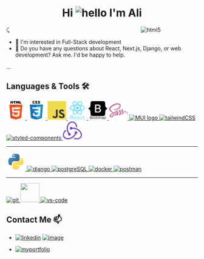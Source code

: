 <h1 align="center">Hi <span><img src="https://upload.wikimedia.org/wikipedia/commons/thumb/3/38/Emoji_u1f64b.svg/768px-Emoji_u1f64b.svg.png" alt="hello" width="90" /></span> I'm Ali</h1>

  <a target="_blank" rel="noopener noreferrer">
    <img src="https://media2.giphy.com/media/ImmvDZ2c9xPR8gDvHV/giphy.webp?cid=ecf05e47h7gpuikpuhelnmay2977bsi96ac00ug4s8nysh9r&rid=giphy.webp&ct=s" alt="html5" width="150" align="right" />
  </a>
<span>&#10553;</span>

- 👀 I'm interested in Full-Stack development
- 💬 Do you have any questions about React, Next.js, Django, or web development? Ask me. I'd be happy to help.

<span>&#8230;</span>

## Languages & Tools  🛠

<p align="left">
  <a href="https://www.w3.org/html/" target="_blank" rel="noopener noreferrer">
    <img src="https://raw.githubusercontent.com/devicons/devicon/master/icons/html5/html5-original-wordmark.svg" alt="html5" width="50" height="50"/>
  </a>
  <a href="https://www.w3schools.com/css/" target="_blank" rel="noopener noreferrer">
    <img src="https://raw.githubusercontent.com/devicons/devicon/master/icons/css3/css3-original-wordmark.svg" alt="css3" width="50" height="50"/>
  </a>
  <a href="https://developer.mozilla.org/en-US/docs/Web/JavaScript" target="_blank" rel="noopener noreferrer">
    <img src="https://raw.githubusercontent.com/devicons/devicon/master/icons/javascript/javascript-original.svg" alt="javascript" width="50" height="50"/>
  </a> 
  <a href="https://reactjs.org/" target="_blank" rel="noopener noreferrer">
    <img src="https://raw.githubusercontent.com/devicons/devicon/master/icons/react/react-original-wordmark.svg" alt="react" width="50" height="50"/>
  </a>
   <a href="https://getbootstrap.com" target="_blank" rel="noopener noreferrer">
    <img src="https://raw.githubusercontent.com/devicons/devicon/master/icons/bootstrap/bootstrap-plain-wordmark.svg" alt="bootstrap" width="50" height="50"/>
  </a>
  <a href="https://sass-lang.com" target="_blank" rel="noopener noreferrer">
    <img src="https://raw.githubusercontent.com/devicons/devicon/master/icons/sass/sass-original.svg" alt="sass" width="50" height="50"/>
  </a>
  <a href="https://mui.com/" rel="noopener noreferrer" target="_blank">
    <img src="https://mui.com/static/logo.png" alt="MUI logo" width="50" height="50"/>
  </a>
  <a href="https://tailwindcss.com/" target="_blank" rel="noopener noreferrer">
    <img alt="tailwindCSS" src="https://upload.wikimedia.org/wikipedia/commons/thumb/d/d5/Tailwind_CSS_Logo.svg/2048px-Tailwind_CSS_Logo.svg.png" width="50" height="50"/>
  </a>
  <a href="https://www.styled-components.com" target="_blank" rel="noopener noreferrer">
    <img alt="styled-components" src="https://raw.githubusercontent.com/styled-components/brand/master/styled-components.png" width="50" height="50" />
  </a>
  <a href="https://redux.js.org" target="_blank" rel="noopener noreferrer">
    <img src="https://raw.githubusercontent.com/devicons/devicon/master/icons/redux/redux-original.svg" alt="redux" width="50" height="50"/>
  </a>
  <hr/>
  <a href="https://www.python.org" target="_blank" rel="noopener noreferrer">
    <img src="https://raw.githubusercontent.com/devicons/devicon/master/icons/python/python-original.svg" alt="python" width="50" height="50"/>
  </a>
  <a href="https://www.djangoproject.com/" target="_blank" rel="noopener noreferrer">
    <img src="https://cdn.worldvectorlogo.com/logos/django.svg" alt="django" width="50" height="50"/>
  </a>
  <a href="https://www.postgresql.org/" target="_blank" rel="noopener noreferrer"> 
    <img src="https://upload.wikimedia.org/wikipedia/commons/thumb/2/29/Postgresql_elephant.svg/1985px-Postgresql_elephant.svg.png" alt="postgreSQL" width="50" height="50"/>
  </a>
  <a href="https://www.docker.com/" target="_blank" rel="noopener noreferrer">
    <img src="https://www.docker.com/wp-content/uploads/2022/03/vertical-logo-monochromatic.png" alt="docker" width="50" height="50"/>
  </a>
  <a href="https://postman.com" target="_blank" rel="noopener noreferrer">
    <img src="https://www.vectorlogo.zone/logos/getpostman/getpostman-icon.svg" alt="postman" width="50" height="50"/>
  </a>
  <hr/>
  <a href="https://git-scm.com/" target="_blank" rel="noopener noreferrer">
    <img src="https://www.vectorlogo.zone/logos/git-scm/git-scm-icon.svg" alt="git" width="50" height="50"/>
  </a>
  <a href="#" target="_blank" rel="noopener noreferrer">
    <img src="https://www.svgrepo.com/show/354354/slack-icon.svg" width="50" height="50"/>
  </a>
  <a href="#" target="_blank" rel="noopener noreferrer">
    <img src="https://upload.wikimedia.org/wikipedia/commons/thumb/9/9a/Visual_Studio_Code_1.35_icon.svg/2048px-Visual_Studio_Code_1.35_icon.svg.png" alt="vs-code" width="50" height="50"/>
  </a>
</p>

## Contact Me  📫

- [![linkedin](https://img.shields.io/badge/linkedin-0A66C2?style=for-the-badge&logo=linkedin&logoColor=white)](https://www.linkedin.com/in/aliaydogdu/) [![image](https://img.shields.io/badge/Gmail-D14836?style=for-the-badge&logo=gmail&logoColor=white)](mailto:aliaydogdu105@gmail.com)

- <a href="https://aliaydogdu.netlify.app/" target="_blank" rel="noopener noreferrer">
    <img src="https://www.nicepng.com/png/full/111-1112693_portfolio-my-portfolio.png" alt="myportfolio" width="90" />
  </a>
